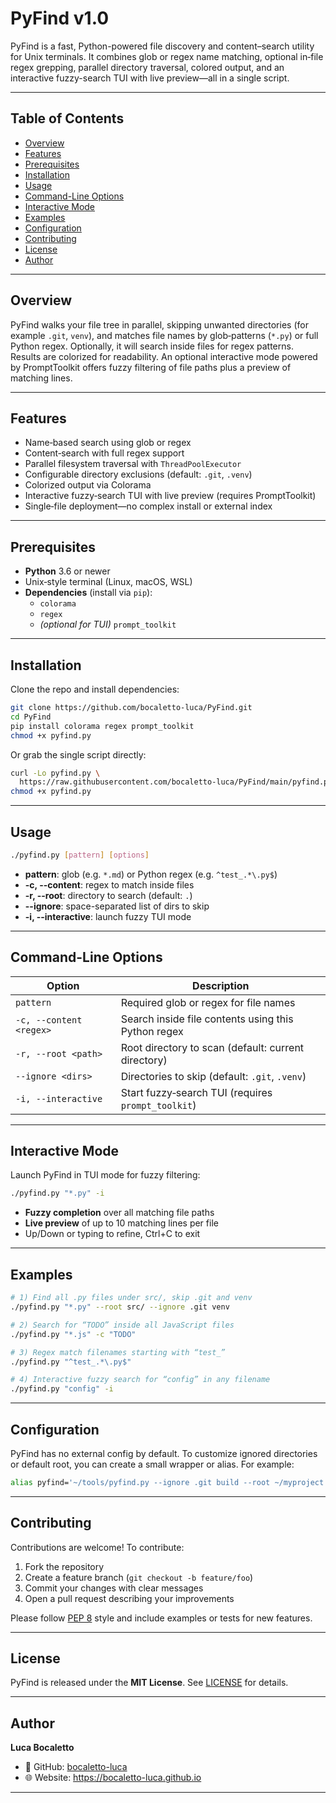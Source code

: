# PyFind v1.0

PyFind is a fast, Python-powered file discovery and content–search utility for Unix terminals. It combines glob or regex name matching, optional in‐file regex grepping, parallel directory traversal, colored output, and an interactive fuzzy-search TUI with live preview—all in a single script.

---

## Table of Contents

- [Overview](#overview)  
- [Features](#features)  
- [Prerequisites](#prerequisites)  
- [Installation](#installation)  
- [Usage](#usage)  
- [Command-Line Options](#command-line-options)  
- [Interactive Mode](#interactive-mode)  
- [Examples](#examples)  
- [Configuration](#configuration)  
- [Contributing](#contributing)  
- [License](#license)  
- [Author](#author)  

---

## Overview

PyFind walks your file tree in parallel, skipping unwanted directories (for example `.git`, `venv`), and matches file names by glob‐patterns (`*.py`) or full Python regex. Optionally, it will search inside files for regex patterns. Results are colorized for readability. An optional interactive mode powered by PromptToolkit offers fuzzy filtering of file paths plus a preview of matching lines.

---

## Features

- Name‐based search using glob or regex  
- Content‐search with full regex support  
- Parallel filesystem traversal with `ThreadPoolExecutor`  
- Configurable directory exclusions (default: `.git`, `.venv`)  
- Colorized output via Colorama  
- Interactive fuzzy‐search TUI with live preview (requires PromptToolkit)  
- Single‐file deployment—no complex install or external index  

---

## Prerequisites

- **Python** 3.6 or newer  
- Unix‐style terminal (Linux, macOS, WSL)  
- **Dependencies** (install via `pip`):  
  - `colorama`  
  - `regex`  
  - *(optional for TUI)* `prompt_toolkit`  

---

## Installation

Clone the repo and install dependencies:

```bash
git clone https://github.com/bocaletto-luca/PyFind.git
cd PyFind
pip install colorama regex prompt_toolkit
chmod +x pyfind.py
```

Or grab the single script directly:

```bash
curl -Lo pyfind.py \
  https://raw.githubusercontent.com/bocaletto-luca/PyFind/main/pyfind.py
chmod +x pyfind.py
```

---

## Usage

```bash
./pyfind.py [pattern] [options]
```

- **pattern**: glob (e.g. `*.md`) or Python regex (e.g. `^test_.*\.py$`)  
- **-c, --content**: regex to match inside files  
- **-r, --root**: directory to search (default: `.`)  
- **--ignore**: space-separated list of dirs to skip  
- **-i, --interactive**: launch fuzzy TUI mode  

---

## Command-Line Options

| Option                 | Description                                                  |
|------------------------|--------------------------------------------------------------|
| `pattern`              | Required glob or regex for file names                       |
| `-c, --content <regex>`| Search inside file contents using this Python regex         |
| `-r, --root <path>`    | Root directory to scan (default: current directory)         |
| `--ignore <dirs>`      | Directories to skip (default: `.git`, `.venv`)               |
| `-i, --interactive`    | Start fuzzy‐search TUI (requires `prompt_toolkit`)          |

---

## Interactive Mode

Launch PyFind in TUI mode for fuzzy filtering:

```bash
./pyfind.py "*.py" -i
```

- **Fuzzy completion** over all matching file paths  
- **Live preview** of up to 10 matching lines per file  
- Up/Down or typing to refine, Ctrl+C to exit  

---

## Examples

```bash
# 1) Find all .py files under src/, skip .git and venv
./pyfind.py "*.py" --root src/ --ignore .git venv

# 2) Search for “TODO” inside all JavaScript files
./pyfind.py "*.js" -c "TODO"

# 3) Regex match filenames starting with “test_”
./pyfind.py "^test_.*\.py$"

# 4) Interactive fuzzy search for “config” in any filename
./pyfind.py "config" -i
```

---

## Configuration

PyFind has no external config by default. To customize ignored directories or default root, you can create a small wrapper or alias. For example:

```bash
alias pyfind='~/tools/pyfind.py --ignore .git build --root ~/myproject'
```

---

## Contributing

Contributions are welcome! To contribute:

1. Fork the repository  
2. Create a feature branch (`git checkout -b feature/foo`)  
3. Commit your changes with clear messages  
4. Open a pull request describing your improvements  

Please follow [PEP 8](https://peps.python.org/pep-0008/) style and include examples or tests for new features.

---

## License

PyFind is released under the **MIT License**. See [LICENSE](LICENSE) for details.

---

## Author

**Luca Bocaletto**  
- 🔗 GitHub: [bocaletto-luca](https://github.com/bocaletto-luca)  
- 🌐 Website: https://bocaletto-luca.github.io  

---
